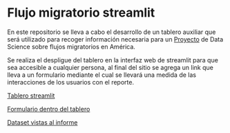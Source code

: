 # Flujo migratorio streamlit

En este repositorio se lleva a cabo el desarrollo de un tablero auxiliar que será utilizado para recoger información necesaria para un [Proyecto](https://github.com/Carlit0sCDC/migraciones-TPF) de Data Science sobre flujos migratorios en América.

Se realiza el despligue del tablero en la interfaz web de streamlit para que sea accesible a cualquier persona, al final del sitio se agrega un link que lleva a un formulario mediante el cual se llevará una medida de las interacciones de los usuarios con el reporte.

[Tablero streamlit](https://introduccionpy-bqqv9uskj2pomikyxnxtxz.streamlit.app/)

[Formulario dentro del tablero](https://forms.gle/HNRmx8MxuH4fPhQf7)

[Dataset vistas al informe](https://docs.google.com/spreadsheets/d/1qm1LBKiuc4hovNiY6hodRRXADZIhW7yCQqoqDswfOn4/edit?resourcekey#gid=1060175855)


